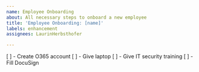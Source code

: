 ```yaml
---
name: Employee Onboarding
about: All necessary steps to onboard a new employee
title: 'Employee Onboarding: [name]'
labels: enhancement
assignees: LaurinHerbsthofer

---
```


[ ] - Create O365 account
[ ] - Give laptop
[ ] - Give IT security training
[ ] - Fill DocuSign
